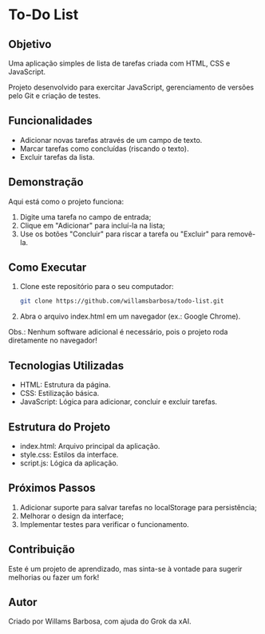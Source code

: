 # To-Do List

## Objetivo
Uma aplicação simples de lista de tarefas criada com HTML, CSS e JavaScript. 

Projeto desenvolvido para exercitar JavaScript, gerenciamento de versões pelo Git e criação de testes. 

## Funcionalidades
- Adicionar novas tarefas através de um campo de texto.
- Marcar tarefas como concluídas (riscando o texto).
- Excluir tarefas da lista.

## Demonstração
Aqui está como o projeto funciona:
1. Digite uma tarefa no campo de entrada;
2. Clique em "Adicionar" para incluí-la na lista;
3. Use os botões "Concluir" para riscar a tarefa ou "Excluir" para removê-la.

## Como Executar
1. Clone este repositório para o seu computador:
   ```bash
   git clone https://github.com/willamsbarbosa/todo-list.git

2. Abra o arquivo index.html em um navegador (ex.: Google Chrome).
   
Obs.: Nenhum software adicional é necessário, pois o projeto roda diretamente no navegador!

## Tecnologias Utilizadas
- HTML: Estrutura da página.
- CSS: Estilização básica.
- JavaScript: Lógica para adicionar, concluir e excluir tarefas.

## Estrutura do Projeto
- index.html: Arquivo principal da aplicação.
- style.css: Estilos da interface.
- script.js: Lógica da aplicação.

## Próximos Passos
1. Adicionar suporte para salvar tarefas no localStorage para persistência;
2. Melhorar o design da interface;
3. Implementar testes para verificar o funcionamento.

## Contribuição
Este é um projeto de aprendizado, mas sinta-se à vontade para sugerir melhorias ou fazer um fork!

## Autor
Criado por Willams Barbosa, com ajuda do Grok da xAI.
